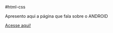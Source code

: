 #html-css

Apresento aqui a página que fala sobre o ANDROID

<a href="https://marcellimarcos.github.io/html-css/ex022/desafio.html">Acesse aqui!</a>
